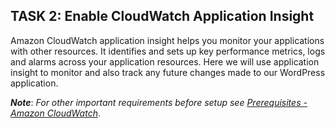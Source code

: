 ## ﻿TASK 2: Enable CloudWatch Application Insight

Amazon CloudWatch application insight helps you monitor your applications with other resources. It identifies and sets up key performance metrics, logs and alarms across your application resources. Here we will use application insight to monitor and also track any future changes made to our WordPress application.


***Note***: _For other important requirements before setup see [Prerequisites - Amazon CloudWatch](https://docs.aws.amazon.com/AmazonCloudWatch/latest/monitoring/appinsights-prereqs.html)_.


